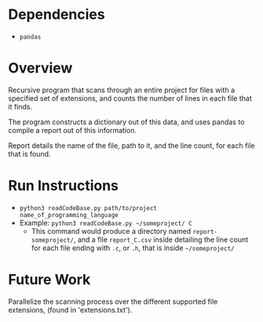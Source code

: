 # Dependencies
- `pandas`

# Overview
Recursive program that scans through an entire project for files with a specified set of extensions, and counts the number of lines in each file that it finds. 

The program constructs a dictionary out of this data, and uses pandas to compile a report out of this information.

Report details the name of the file, path to it, and the line count, for each file that is found. 

# Run Instructions
- `python3 readCodeBase.py path/to/project name_of_programming_language`
- Example: `python3 readCodeBase.py ~/someproject/ C`
    - This command would produce a directory named `report-someproject/`, and a file `report_C.csv` inside detailing the line count for each file ending with `.c`, or `.h`, that 
    is inside `~/someproject/`

# Future Work
Parallelize the scanning process over the different supported file extensions, (found in 'extensions.txt'). 
